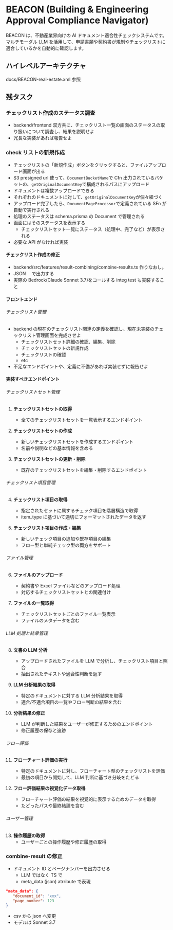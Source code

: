 # BEACON (Building & Engineering Approval Compliance Navigator)

BEACON は、不動産業界向けの AI ドキュメント適合性チェックシステムです。マルチモーダル LLM を活用して、申請書類や契約書が規制やチェックリストに適合しているかを自動的に確認します。

## ハイレベルアーキテクチャ

docs/BEACON-real-estate.xml 参照

## 残タスク

### チェックリスト作成のステータス調査

- backend/frontend 双方共に、チェックリスト一覧の画面のステータスの取り扱いについて調査し、結果を説明せよ
- 冗長な実装があれば報告せよ

### check リストの新規作成

- チェックリストの「新規作成」ボタンをクリックすると、ファイルアップロード画面が出る
- S3 presigned url 使って、`DocumentBucketName`で Cfn 出力されているバケットの、`getOriginalDocumentKey`で構成されるパスにアップロード
- ドキュメントは複数アップロードできる
- それぞれのドキュメントに対して、`getOriginalDocumentKey`が個々紐づく
- アップロード完了したら、`DocumentPageProcessor`で定義されている SFn が自動で実行される
- 処理のステータスは schema.prisma の Document で管理される
- 画面にはそのステータスを表示する
  - チェックリストセット一覧にステータス（処理中、完了など）が表示される
- 必要な API がなければ実装

#### チェックリスト作成の修正

- backend/src/features/result-combining/combine-results.ts 作りなおし。
- JSON 　で出力する
- 実際の Bedrock(Claude Sonnet 3.7)をコールする integ test も実装すること

#### フロントエンド

###### チェックリスト管理

- backend の現在のチェックリスト関連の定義を確認し、現在未実装のチェックリスト管理画面を完成させよ
  - チェックリストセット詳細の確認、編集、削除
  - チェックリストセットの新規作成
  - チェックリストの確認
  - etc
- 不足なエンドポイントや、定義に不備があれば実装せずに報告せよ

#### 実装すべきエンドポイント

###### チェックリストセット管理

1. **チェックリストセットの取得**

   - 全てのチェックリストセットを一覧表示するエンドポイント

2. **チェックリストセットの作成**

   - 新しいチェックリストセットを作成するエンドポイント
   - 名前や説明などの基本情報を含める

3. **チェックリストセットの更新・削除**
   - 既存のチェックリストセットを編集・削除するエンドポイント

###### チェックリスト項目管理

4. **チェックリスト項目の取得**

   - 指定されたセットに属するチェック項目を階層構造で取得
   - item_type に基づいて適切にフォーマットされたデータを返す

5. **チェックリスト項目の作成・編集**
   - 新しいチェック項目の追加や既存項目の編集
   - フロー型と単純チェック型の両方をサポート

###### ファイル管理

6. **ファイルのアップロード**

   - 契約書や Excel ファイルなどのアップロード処理
   - 対応するチェックリストセットとの関連付け

7. **ファイルの一覧取得**
   - チェックリストセットごとのファイル一覧表示
   - ファイルのメタデータを含む

###### LLM 処理と結果管理

8. **文書の LLM 分析**

   - アップロードされたファイルを LLM で分析し、チェックリスト項目と照合
   - 抽出されたテキストや適合性判断を返す

9. **LLM 分析結果の取得**

   - 特定のドキュメントに対する LLM 分析結果を取得
   - 適合/不適合項目の一覧やフロー判断の結果を含む

10. **分析結果の修正**
    - LLM が判断した結果をユーザーが修正するためのエンドポイント
    - 修正履歴の保存と追跡

###### フロー評価

11. **フローチャート評価の実行**

    - 特定のドキュメントに対し、フローチャート型のチェックリストを評価
    - 最初の項目から開始して、LLM 判断に基づき分岐をたどる

12. **フロー評価結果の視覚化データ取得**
    - フローチャート評価の結果を視覚的に表示するためのデータを取得
    - たどったパスや最終結論を含む

###### ユーザー管理

13. **操作履歴の取得**
    - ユーザーごとの操作履歴や修正履歴の取得

### combine-result の修正

- ドキュメント ID とページナンバーを出力させる
  - LLM ではなく TS で
  - meta_data (json) atrribute で表現

```json
"meta_data": {
   "document_id": "xxx",
   "page_number": 123
}
```

- csv から json へ変更
- モデルは Sonnet 3.7
